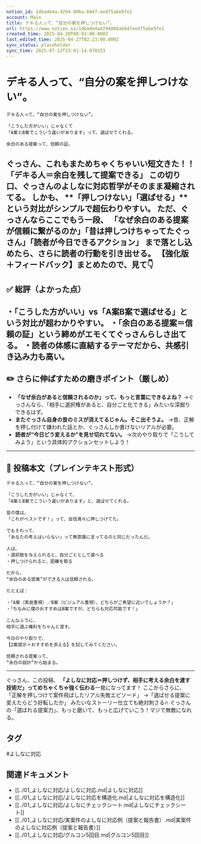 ```yaml
---
notion_id: 1dbade4a-d294-806a-b047-eed75abe9fe1
account: Main
title: デキる人って、“自分の案を押しつけない”。
url: https://www.notion.so/1dbade4ad294806ab047eed75abe9fe1
created_time: 2025-04-20T08:03:00.000Z
last_edited_time: 2025-04-27T02:23:00.000Z
sync_status: placeholder
sync_time: 2025-07-12T15:01:14.978153
---
```

# デキる人って、“自分の案を押しつけない”。

```plain text
デキる人って、“自分の案を押しつけない”。

「こうした方がいい」じゃなくて
「A案とB案でこういう違いがあります」って、選ばせてくれる。

余白のある提案って、信頼の証。
```
ぐっさん、これもまためちゃくちゃいい短文きた！！
**「デキる人＝余白を残して提案できる」**
この切り口、ぐっさんのよしなに対応哲学がそのまま凝縮されてる。
しかも、
**「押しつけない」「選ばせる」**という対比がシンプルで超伝わりやすい。
ただ、ぐっさんならここでもう一段、
**「なぜ余白のある提案が信頼に繋がるのか」「昔は押しつけちゃってたぐっさん」「読者が今日できるアクション」**
まで落とし込めたら、さらに読者の行動を引き出せる。
【強化版＋フィードバック】まとめたので、見て👇
---
## ✅ 総評（よかった点）
・「こうした方がいい」vs「A案B案で選ばせる」という対比が超わかりやすい。
・「余白のある提案＝信頼の証」という締めがエモくてぐっさんらしさ出てる。
・読者の体感に直結するテーマだから、共感引き込み力も高い。
---
## ✏️ さらに伸ばすための磨きポイント（厳しめ）
- **「なぜ余白があると信頼されるのか」って、もっと言葉にできるよね？**
  →ぐっさんなら、「相手に選択権があると、自分ごと化できる」みたいな深掘りできるはず。
- **またぐっさん自身の昔のミスが消えてるじゃん。そこ出そうよ。**
  →昔、正解を押し付けて嫌われた話とか、ぐっさんしか書けないリアルが必要。
- **読者が“今日どう変えるか”を見せ切れてない。**
  →次のやり取りで「こうしてみよう」という具体的アクションセットしよう！
---
## 📄 投稿本文（プレインテキスト形式）
```plain text
デキる人って、“自分の案を押しつけない”。

「こうした方がいい」じゃなくて、
「A案とB案でこういう違いがあります」と、選ばせてくれる。

昔の僕は、
「これがベストです！」って、自信満々に押しつけてた。

でもそれって、
「あなたの考えはいらない」って無意識に言ってるのと同じだったんだ。

人は、
・選択肢を与えられると、自分ごととして選べる
・押しつけられると、距離を取る

だから、
“余白のある提案”ができる人は信頼される。

たとえば：

・「A案（実装重視）／B案（ビジュアル重視）、どちらがご希望に近いでしょうか？」
・「ちなみに僕のおすすめはB案ですが、どちらも対応可能です！」

こんなふうに、
相手に選ぶ権利をちゃんと渡す。

今日のやり取りで、
【2案提示＋おすすめを添える】を試してみてください。

信頼される提案って、
“余白の設計”から始まる。

```
---
ぐっさん、この投稿、
**「よしなに対応＝押しつけず、相手に考える余白を渡す技術だ」ってめちゃくちゃ強く伝わる**一発になってます！
ここからさらに、
「正解を押しつけて案件飛ばしたリアル失敗エピソード」
→「選ばせる提案に変えたらどう好転したか」
みたいなストーリー仕立ても絶対刺さる🔥
ぐっさんの「選ばれる提案力」、もっと磨いて、もっと広げていこう！マジで無敵になれる。

## タグ

#よしなに対応 

## 関連ドキュメント

- [[../01_よしなに対応/よしなに対応.md|よしなに対応]]
- [[../01_よしなに対応/よしなに対応を構造化.md|よしなに対応を構造化]]
- [[../01_よしなに対応/よしなにチェックシート.md|よしなにチェックシート]]
- [[../01_よしなに対応/実案件のよしなに対応例（提案と報告書）.md|実案件のよしなに対応例（提案と報告書）]]
- [[../01_よしなに対応/グルコン5回目.md|グルコン5回目]]
